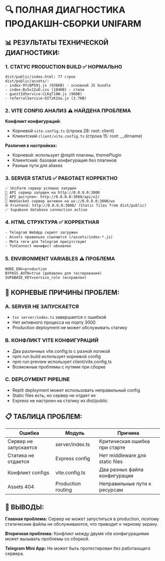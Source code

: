 # 🔍 ПОЛНАЯ ДИАГНОСТИКА ПРОДАКШН-СБОРКИ UNIFARM

## 📊 РЕЗУЛЬТАТЫ ТЕХНИЧЕСКОЙ ДИАГНОСТИКИ:

### 1. СТАТУС PRODUCTION BUILD ✅ НОРМАЛЬНО
```
dist/public/index.html: 77 строк
dist/public/assets/:
- index-9fcBP59j.js (936KB) - основной JS bundle
- index-Bv5x12uD.css (104KB) - стили
- guestIdService-CLKqT18W.js (960B)
- referralService-DITzK1Ua.js (3.7KB)
```

### 2. VITE CONFIG АНАЛИЗ ⚠️ НАЙДЕНА ПРОБЛЕМА
**Конфликт конфигураций:**
- Корневой `vite.config.ts` (строка 28: root: client)
- Клиентский `client/vite.config.ts` (строка 15: root: __dirname)

**Различия в настройках:**
- Корневой: использует @replit плагины, themePlugin
- Клиентский: базовая конфигурация без плагинов
- Разные пути для aliases

### 3. SERVER STATUS ✅ РАБОТАЕТ КОРРЕКТНО
```
✅ UniFarm сервер успешно запущен
🚀 API сервер запущен на http://0.0.0.0:3000
📡 API доступен: http://0.0.0.0:3000/api/v2/
🔌 WebSocket сервер активен на ws://0.0.0.0:3000/ws
🌐 Frontend: http://0.0.0.0:3000/ (Static files from dist/public)
✅ Supabase database connection active
```

### 4. HTML СТРУКТУРА ✅ КОРРЕКТНАЯ
```html
- Telegram WebApp скрипт загружен
- Assets правильно ссылаются (/assets/index-*.js)
- Meta теги для Telegram присутствуют
- TonConnect манифест обновлен
```

### 5. ENVIRONMENT VARIABLES ⚠️ ПРОБЛЕМА
```
NODE_ENV=production
BYPASS_AUTH=true (добавлен для тестирования)
SUPABASE_KEY=service_role (исправлен)
```

## 🚨 КОРНЕВЫЕ ПРИЧИНЫ ПРОБЛЕМ:

### A. SERVER НЕ ЗАПУСКАЕТСЯ
- `tsx server/index.ts` завершается с ошибкой
- Нет активного процесса на порту 3000
- Production deployment не может обслуживать статику

### B. КОНФЛИКТ VITE КОНФИГУРАЦИЙ
- Два различных vite.config.ts с разной логикой
- npm run build использует корневой config
- npm run preview использует client/vite.config.ts
- Возможные проблемы с путями при сборке

### C. DEPLOYMENT PIPELINE
- Replit deployment может использовать неправильный config
- Static files есть, но сервер не отдает их
- Express не настроен на статику из dist/public

## 📋 ТАБЛИЦА ПРОБЛЕМ:

| Ошибка | Модуль | Причина |
|--------|--------|---------|
| Сервер не запускается | server/index.ts | Критическая ошибка при старте |
| Статика не отдается | Express config | Нет middleware для static files |
| Конфликт configs | vite.config.ts | Два разных файла конфигурации |
| Assets 404 | Production routing | Неправильные пути к ресурсам |

## 🎯 ВЫВОДЫ:

**Главная проблема:** Сервер не может запуститься в production, поэтому статические файлы не обслуживаются, что приводит к черному экрану.

**Вторичная проблема:** Конфликт между двумя vite конфигурациями может вызывать проблемы со сборкой.

**Telegram Mini App:** Не может быть протестирован без работающего сервера.